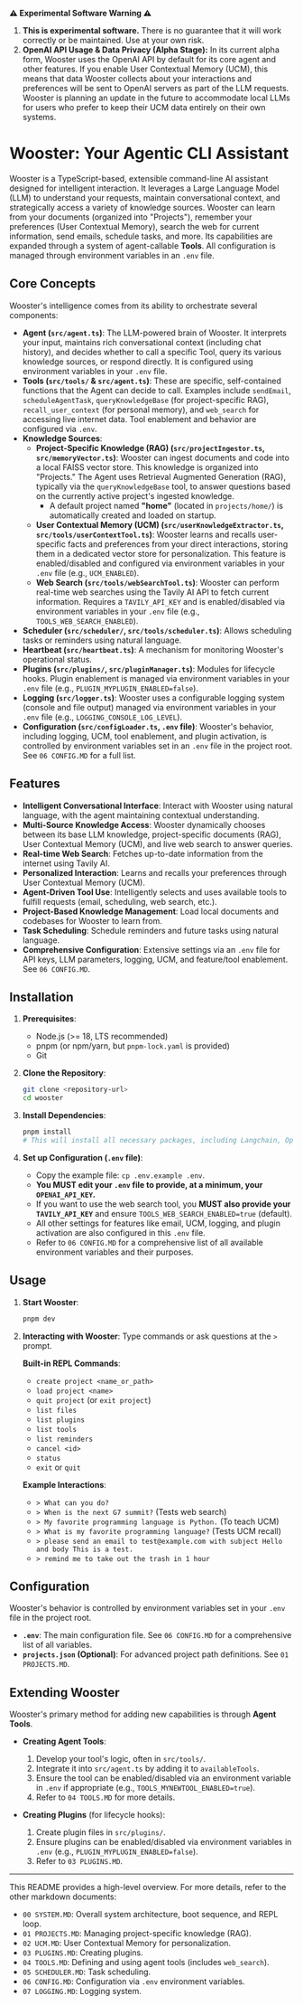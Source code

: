 **⚠️ Experimental Software Warning ⚠️**

1.  **This is experimental software.** There is no guarantee that it will work correctly or be maintained. Use at your own risk.
2.  **OpenAI API Usage & Data Privacy (Alpha Stage):** In its current alpha form, Wooster uses the OpenAI API by default for its core agent and other features. If you enable User Contextual Memory (UCM), this means that data Wooster collects about your interactions and preferences will be sent to OpenAI servers as part of the LLM requests. Wooster is planning an update in the future to accommodate local LLMs for users who prefer to keep their UCM data entirely on their own systems.

# Wooster: Your Agentic CLI Assistant

Wooster is a TypeScript-based, extensible command-line AI assistant designed for intelligent interaction. It leverages a Large Language Model (LLM) to understand your requests, maintain conversational context, and strategically access a variety of knowledge sources. Wooster can learn from your documents (organized into "Projects"), remember your preferences (User Contextual Memory), search the web for current information, send emails, schedule tasks, and more. Its capabilities are expanded through a system of agent-callable **Tools**. All configuration is managed through environment variables in an `.env` file.

## Core Concepts

Wooster's intelligence comes from its ability to orchestrate several components:

*   **Agent (`src/agent.ts`)**: The LLM-powered brain of Wooster. It interprets your input, maintains rich conversational context (including chat history), and decides whether to call a specific Tool, query its various knowledge sources, or respond directly. It is configured using environment variables in your `.env` file.
*   **Tools (`src/tools/` & `src/agent.ts`)**: These are specific, self-contained functions that the Agent can decide to call. Examples include `sendEmail`, `scheduleAgentTask`, `queryKnowledgeBase` (for project-specific RAG), `recall_user_context` (for personal memory), and `web_search` for accessing live internet data. Tool enablement and behavior are configured via `.env`.
*   **Knowledge Sources**:
    *   **Project-Specific Knowledge (RAG) (`src/projectIngestor.ts`, `src/memoryVector.ts`)**: Wooster can ingest documents and code into a local FAISS vector store. This knowledge is organized into "Projects." The Agent uses Retrieval Augmented Generation (RAG), typically via the `queryKnowledgeBase` tool, to answer questions based on the currently active project's ingested knowledge.
        *   A default project named **"home"** (located in `projects/home/`) is automatically created and loaded on startup.
    *   **User Contextual Memory (UCM) (`src/userKnowledgeExtractor.ts`, `src/tools/userContextTool.ts`)**: Wooster learns and recalls user-specific facts and preferences from your direct interactions, storing them in a dedicated vector store for personalization. This feature is enabled/disabled and configured via environment variables in your `.env` file (e.g., `UCM_ENABLED`).
    *   **Web Search (`src/tools/webSearchTool.ts`)**: Wooster can perform real-time web searches using the Tavily AI API to fetch current information. Requires a `TAVILY_API_KEY` and is enabled/disabled via environment variables in your `.env` file (e.g., `TOOLS_WEB_SEARCH_ENABLED`).
*   **Scheduler (`src/scheduler/`, `src/tools/scheduler.ts`)**: Allows scheduling tasks or reminders using natural language.
*   **Heartbeat (`src/heartbeat.ts`)**: A mechanism for monitoring Wooster's operational status.
*   **Plugins (`src/plugins/`, `src/pluginManager.ts`)**: Modules for lifecycle hooks. Plugin enablement is managed via environment variables in your `.env` file (e.g., `PLUGIN_MYPLUGIN_ENABLED=false`).
*   **Logging (`src/logger.ts`)**: Wooster uses a configurable logging system (console and file output) managed via environment variables in your `.env` file (e.g., `LOGGING_CONSOLE_LOG_LEVEL`).
*   **Configuration (`src/configLoader.ts`, `.env` file)**: Wooster's behavior, including logging, UCM, tool enablement, and plugin activation, is controlled by environment variables set in an `.env` file in the project root. See `06 CONFIG.MD` for a full list.

## Features

*   **Intelligent Conversational Interface**: Interact with Wooster using natural language, with the agent maintaining contextual understanding.
*   **Multi-Source Knowledge Access**: Wooster dynamically chooses between its base LLM knowledge, project-specific documents (RAG), User Contextual Memory (UCM), and live web search to answer queries.
*   **Real-time Web Search**: Fetches up-to-date information from the internet using Tavily AI.
*   **Personalized Interaction**: Learns and recalls your preferences through User Contextual Memory (UCM).
*   **Agent-Driven Tool Use**: Intelligently selects and uses available tools to fulfill requests (email, scheduling, web search, etc.).
*   **Project-Based Knowledge Management**: Load local documents and codebases for Wooster to learn from.
*   **Task Scheduling**: Schedule reminders and future tasks using natural language.
*   **Comprehensive Configuration**: Extensive settings via an `.env` file for API keys, LLM parameters, logging, UCM, and feature/tool enablement. See `06 CONFIG.MD`.

## Installation

1.  **Prerequisites**:
    *   Node.js (>= 18, LTS recommended)
    *   pnpm (or npm/yarn, but `pnpm-lock.yaml` is provided)
    *   Git

2.  **Clone the Repository**:
    ```bash
    git clone <repository-url>
    cd wooster
    ```

3.  **Install Dependencies**:
    ```bash
    pnpm install 
    # This will install all necessary packages, including Langchain, OpenAI, Tavily, etc.
    ```

4.  **Set up Configuration (`.env` file)**:
    *   Copy the example file: `cp .env.example .env`.
    *   **You MUST edit your `.env` file to provide, at a minimum, your `OPENAI_API_KEY`.**
    *   If you want to use the web search tool, you **MUST also provide your `TAVILY_API_KEY`** and ensure `TOOLS_WEB_SEARCH_ENABLED=true` (default).
    *   All other settings for features like email, UCM, logging, and plugin activation are also configured in this `.env` file.
    *   Refer to `06 CONFIG.MD` for a comprehensive list of all available environment variables and their purposes.

## Usage

1.  **Start Wooster**:
    ```bash
    pnpm dev
    ```

2.  **Interacting with Wooster**:
    Type commands or ask questions at the `>` prompt.

    **Built-in REPL Commands**:
    *   `create project <name_or_path>`
    *   `load project <name>`
    *   `quit project` (or `exit project`)
    *   `list files`
    *   `list plugins`
    *   `list tools`
    *   `list reminders`
    *   `cancel <id>`
    *   `status`
    *   `exit` or `quit`

    **Example Interactions**:
    *   `> What can you do?`
    *   `> When is the next G7 summit?` (Tests web search)
    *   `> My favorite programming language is Python.` (To teach UCM)
    *   `> What is my favorite programming language?` (Tests UCM recall)
    *   `> please send an email to test@example.com with subject Hello and body This is a test.`
    *   `> remind me to take out the trash in 1 hour`

## Configuration

Wooster's behavior is controlled by environment variables set in your `.env` file in the project root. 

*   **`.env`**: The main configuration file. See `06 CONFIG.MD` for a comprehensive list of all variables.
*   **`projects.json` (Optional)**: For advanced project path definitions. See `01 PROJECTS.MD`.

## Extending Wooster

Wooster's primary method for adding new capabilities is through **Agent Tools**.

*   **Creating Agent Tools**:
    1.  Develop your tool's logic, often in `src/tools/`.
    2.  Integrate it into `src/agent.ts` by adding it to `availableTools`.
    3.  Ensure the tool can be enabled/disabled via an environment variable in `.env` if appropriate (e.g., `TOOLS_MYNEWTOOL_ENABLED=true`).
    4.  Refer to `04 TOOLS.MD` for more details.

*   **Creating Plugins** (for lifecycle hooks):
    1.  Create plugin files in `src/plugins/`.
    2.  Ensure plugins can be enabled/disabled via environment variables in `.env` (e.g., `PLUGIN_MYPLUGIN_ENABLED=false`).
    3.  Refer to `03 PLUGINS.MD`.

---

This README provides a high-level overview. For more details, refer to the other markdown documents:

- `00 SYSTEM.MD`: Overall system architecture, boot sequence, and REPL loop.
- `01 PROJECTS.MD`: Managing project-specific knowledge (RAG).
- `02 UCM.MD`: User Contextual Memory for personalization.
- `03 PLUGINS.MD`: Creating plugins.
- `04 TOOLS.MD`: Defining and using agent tools (includes `web_search`).
- `05 SCHEDULER.MD`: Task scheduling.
- `06 CONFIG.MD`: Configuration via `.env` environment variables.
- `07 LOGGING.MD`: Logging system.